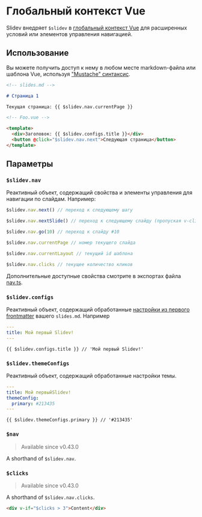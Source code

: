 # Глобальный контекст Vue

Slidev внедряет `$slidev` в [глобальный контекст Vue](https://v3.vuejs.org/api/application-config.html#globalproperties) для расширенных условий или элементов управления навигацией.

## Использование

Вы можете получить доступ к нему в любом месте markdown-файла или шаблона Vue, используя ["Mustache" синтаксис](https://v3.vuejs.org/guide/template-syntax.html#interpolations).

```md
<!-- slides.md -->

# Страница 1

Текущая страница: {{ $slidev.nav.currentPage }}
```

```html
<!-- Foo.vue -->

<template>
  <div>Заголовок: {{ $slidev.configs.title }}</div>
  <button @click="$slidev.nav.next">Следующая страница</button>
</template>
```

## Параметры

### `$slidev.nav`

Реактивный объект, содержащий свойства и элементы управления для навигации по слайдам. Например:

```js
$slidev.nav.next() // переход к следующему шагу

$slidev.nav.nextSlide() // переход к следующему слайду (пропуская v-clicks)

$slidev.nav.go(10) // переход к слайду #10
```

```js
$slidev.nav.currentPage // номер текущего слайда

$slidev.nav.currentLayout // текущий id шаблона

$slidev.nav.clicks // текущее количество кликов
```

Дополнительные доступные свойства смотрите в экспортах файла [nav.ts](https://github.com/slidevjs/slidev/blob/main/packages/client/logic/nav.ts).

### `$slidev.configs`

Реактивный объект, содержащий обработанные [настройки из первого frontmatter](/custom/#frontmatter-configures) вашего `slides.md`. Например

```yaml
---
title: Мой первый Slidev!
---
```

```
{{ $slidev.configs.title }} // 'Мой первый Slidev!'
```

### `$slidev.themeConfigs`

Реактивный объект, содержащий обработанные настройки темы.

```yaml
---
title: Мой первыйSlidev!
themeConfig:
  primary: #213435
---
```

```
{{ $slidev.themeConfigs.primary }} // '#213435'
```

### `$nav`

> Available since v0.43.0

A shorthand of `$slidev.nav`.

### `$clicks`

> Available since v0.43.0

A shorthand of `$slidev.nav.clicks`.

```html
<div v-if="$clicks > 3">Content</div>
```
